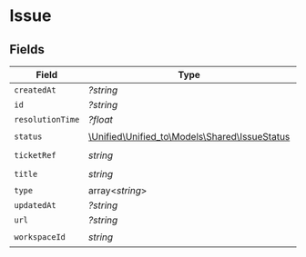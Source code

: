 # Issue


## Fields

| Field                                                                               | Type                                                                                | Required                                                                            | Description                                                                         |
| ----------------------------------------------------------------------------------- | ----------------------------------------------------------------------------------- | ----------------------------------------------------------------------------------- | ----------------------------------------------------------------------------------- |
| `createdAt`                                                                         | *?string*                                                                           | :heavy_minus_sign:                                                                  | N/A                                                                                 |
| `id`                                                                                | *?string*                                                                           | :heavy_minus_sign:                                                                  | N/A                                                                                 |
| `resolutionTime`                                                                    | *?float*                                                                            | :heavy_minus_sign:                                                                  | N/A                                                                                 |
| `status`                                                                            | [\Unified\Unified_to\Models\Shared\IssueStatus](../../Models/Shared/IssueStatus.md) | :heavy_check_mark:                                                                  | N/A                                                                                 |
| `ticketRef`                                                                         | *string*                                                                            | :heavy_check_mark:                                                                  | N/A                                                                                 |
| `title`                                                                             | *string*                                                                            | :heavy_check_mark:                                                                  | N/A                                                                                 |
| `type`                                                                              | array<*string*>                                                                     | :heavy_minus_sign:                                                                  | N/A                                                                                 |
| `updatedAt`                                                                         | *?string*                                                                           | :heavy_minus_sign:                                                                  | N/A                                                                                 |
| `url`                                                                               | *?string*                                                                           | :heavy_minus_sign:                                                                  | N/A                                                                                 |
| `workspaceId`                                                                       | *string*                                                                            | :heavy_check_mark:                                                                  | N/A                                                                                 |